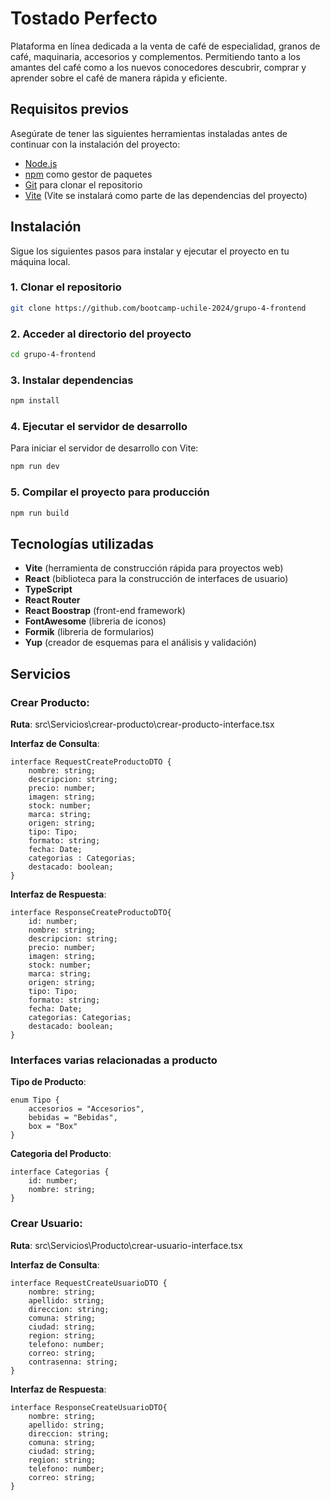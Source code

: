 

# Tostado Perfecto

 Plataforma en línea dedicada a la venta de café de especialidad, granos de café, maquinaria, accesorios y complementos. Permitiendo tanto a los amantes del café como a los nuevos conocedores descubrir, comprar y aprender sobre el café de manera rápida y eficiente.


## Requisitos previos

Asegúrate de tener las siguientes herramientas instaladas antes de continuar con la instalación del proyecto:

- [Node.js](https://nodejs.org/)
- [npm](https://www.npmjs.com/) como gestor de paquetes
- [Git](https://github.com/) para clonar el repositorio
- [Vite](https://vitejs.dev/) (Vite se instalará como parte de las dependencias del proyecto)


## Instalación

Sigue los siguientes pasos para instalar y ejecutar el proyecto en tu máquina local.
### 1. Clonar el repositorio

```bash
git clone https://github.com/bootcamp-uchile-2024/grupo-4-frontend
```
### 2. Acceder al directorio del proyecto

```bash
cd grupo-4-frontend
```
### 3. Instalar dependencias

```bash
npm install
```
### 4. Ejecutar el servidor de desarrollo
Para iniciar el servidor de desarrollo con Vite:

```bash
npm run dev
```
### 5. Compilar el proyecto para producción

```bash
npm run build
```

## Tecnologías utilizadas

 * **Vite** (herramienta de construcción rápida para proyectos web) 
 * **React** (biblioteca para la construcción de interfaces de usuario) 
 * **TypeScript** 
 * **React Router** 
 * **React Boostrap** (front-end framework)
 * **FontAwesome** (libreria de iconos) 
 * **Formik** (libreria de formularios) 
 * **Yup** (creador de esquemas para el análisis y validación) 
  
  


## Servicios


### Crear Producto:

__Ruta__: src\Servicios\crear-producto\crear-producto-interface.tsx

__Interfaz de Consulta__:

    interface RequestCreateProductoDTO {
        nombre: string;
        descripcion: string;
        precio: number;
        imagen: string;
        stock: number;
        marca: string;
        origen: string;
        tipo: Tipo;
        formato: string;
        fecha: Date;
        categorias : Categorias;
        destacado: boolean;
    }

__Interfaz de Respuesta__:


    interface ResponseCreateProductoDTO{
        id: number;
        nombre: string;
        descripcion: string;
        precio: number;
        imagen: string;
        stock: number;
        marca: string;
        origen: string;
        tipo: Tipo;
        formato: string;
        fecha: Date;
        categorias: Categorias;
        destacado: boolean;
    }

### Interfaces varias relacionadas a producto

__Tipo de Producto__: 

    enum Tipo {
        accesorios = "Accesorios",
        bebidas = "Bebidas",
        box = "Box"
    }

__Categoria del Producto__: 

    interface Categorias {
        id: number;
        nombre: string;
    }

    

### Crear Usuario:

__Ruta__: src\Servicios\Producto\crear-usuario-interface.tsx

__Interfaz de Consulta__:

    interface RequestCreateUsuarioDTO {
        nombre: string;
        apellido: string;
        direccion: string;
        comuna: string;
        ciudad: string;
        region: string;
        telefono: number;
        correo: string;
        contrasenna: string;  
    }


__Interfaz de Respuesta__:

    interface ResponseCreateUsuarioDTO{
        nombre: string;
        apellido: string;
        direccion: string;
        comuna: string;
        ciudad: string;
        region: string;
        telefono: number;
        correo: string;     
    }